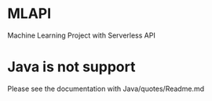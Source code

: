 # MLAPI
Machine Learning Project with Serverless API

# Java is not support
Please see the documentation with Java/quotes/Readme.md